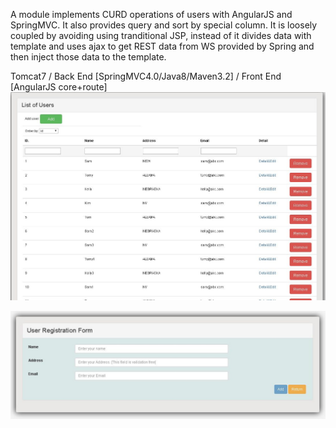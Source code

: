 A module implements CURD operations of users with AngularJS and SpringMVC.
It also provides query and sort by special column.
It is loosely coupled by avoiding using tranditional JSP, instead of it divides 
data with template and uses ajax to get REST data from WS provided by Spring
and then inject those data to the template.

Tomcat7 / Back End [SpringMVC4.0/Java8/Maven3.2] / Front End [AngularJS core+route]
![image](https://github.com/niuyuzhou/UserManagement/blob/master/UserList.jpg)
 
![image](https://github.com/niuyuzhou/UserManagement/blob/master/UserDetail.jpg)
